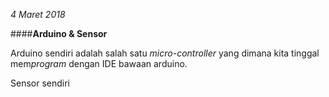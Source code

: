 *4 Maret 2018*

####**Arduino &amp; Sensor**

Arduino sendiri adalah salah satu *micro-controller* yang dimana
kita tinggal mem*program* dengan IDE bawaan arduino.

Sensor sendiri 
